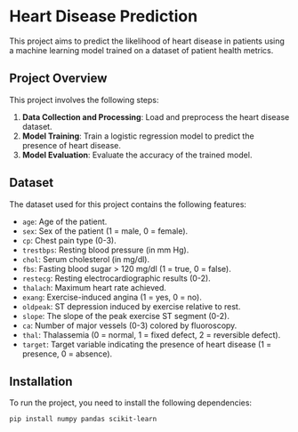 # Heart Disease Prediction

This project aims to predict the likelihood of heart disease in patients using a machine learning model trained on a dataset of patient health metrics.

## Project Overview

This project involves the following steps:
1. **Data Collection and Processing**: Load and preprocess the heart disease dataset.
2. **Model Training**: Train a logistic regression model to predict the presence of heart disease.
3. **Model Evaluation**: Evaluate the accuracy of the trained model.

## Dataset

The dataset used for this project contains the following features:
- `age`: Age of the patient.
- `sex`: Sex of the patient (1 = male, 0 = female).
- `cp`: Chest pain type (0-3).
- `trestbps`: Resting blood pressure (in mm Hg).
- `chol`: Serum cholesterol (in mg/dl).
- `fbs`: Fasting blood sugar > 120 mg/dl (1 = true, 0 = false).
- `restecg`: Resting electrocardiographic results (0-2).
- `thalach`: Maximum heart rate achieved.
- `exang`: Exercise-induced angina (1 = yes, 0 = no).
- `oldpeak`: ST depression induced by exercise relative to rest.
- `slope`: The slope of the peak exercise ST segment (0-2).
- `ca`: Number of major vessels (0-3) colored by fluoroscopy.
- `thal`: Thalassemia (0 = normal, 1 = fixed defect, 2 = reversible defect).
- `target`: Target variable indicating the presence of heart disease (1 = presence, 0 = absence).

## Installation

To run the project, you need to install the following dependencies:

```bash
pip install numpy pandas scikit-learn
